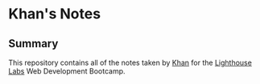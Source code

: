 # Khan's Notes
## Summary 

This repository contains all of the notes taken by [Khan](https://github.com/khanduulga) for the [Lighthouse Labs](https://www.lighthouselabs.ca/) Web Development Bootcamp.
